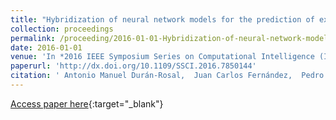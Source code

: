 ```yaml
---
title: "Hybridization of neural network models for the prediction of extreme significant wave height segments"
collection: proceedings
permalink: /proceeding/2016-01-01-Hybridization-of-neural-network-models-for-the-prediction-of-extreme-significant-wave-height-segments
date: 2016-01-01
venue: 'In *2016 IEEE Symposium Series on Computational Intelligence (IEEE SSCI 2016)*'
paperurl: 'http://dx.doi.org/10.1109/SSCI.2016.7850144'
citation: ' Antonio Manuel Durán-Rosal,  Juan Carlos Fernández,  Pedro Antonio Gutiérrez,  César Hervás-Martínez, &quot;Hybridization of neural network models for the prediction of extreme significant wave height segments.&quot; In *2016 IEEE Symposium Series on Computational Intelligence (IEEE SSCI 2016)*, 2016, Athens, Greece, pp.1--8.'
---
```

[Access paper here](http://dx.doi.org/10.1109/SSCI.2016.7850144){:target="_blank"}
